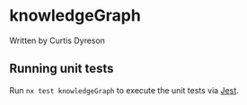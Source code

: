 # knowledgeGraph

Written by Curtis Dyreson

## Running unit tests

Run `nx test knowledgeGraph` to execute the unit tests via [Jest](https://jestjs.io).
